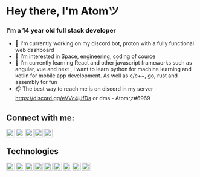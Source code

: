 # Hey there, I'm Atomツ
### I'm a 14 year old full stack developer
- 👋 I'm currently working on my discord bot, proton with a fully functional web dashboard
- 👀 I’m interested in Space, engineering, coding of cource
- 🌱 I’m currently learning React and other javascript frameworks such as angular, vue and next , i want to learn python for machine learning and kotlin for mobile app development. As well as c/c++, go, rust and assembly for fun
- 📫 The best way to reach me is on discord in my server - https://discord.gg/eVVc4jJfDa or dms - Atomツ#6969

## Connect with me:
[<img align="left" alt="icon" width="22px" src="https://cdn.jsdelivr.net/npm/simple-icons@3/icons/twitter.svg" />](https://atom-dev.me)
[<img align="left" alt="icon" width="22px" src="https://cdn.jsdelivr.net/npm/simple-icons@3/icons/youtube.svg" />](https://www.youtube.com/channel/UCWyWlGlfkzMuCREa4WLt3LQ)
[<img align="left" alt="icon" width="22px" src="https://cdn.jsdelivr.net/npm/simple-icons@3/icons/reddit.svg" />](https://www.reddit.com/user/BigBadSlothYT)
[<img align="left" alt="icon" width="22px" src="https://cdn.jsdelivr.net/npm/simple-icons@3/icons/discord.svg" />](https://discord.gg/eVVc4jJfDa)
[<img align="left" alt="icon" width="22px" src="https://cdn.jsdelivr.net/npm/simple-icons@3/icons/stackoverflow.svg" />](https://stackoverflow.com/users/16217490/atom)
<br />
## Technologies
<img align="left" alt="icon" width="22px" src="https://cdn.jsdelivr.net/npm/simple-icons@3/icons/html5.svg" />
<img align="left" alt="icon" width="22px" src="https://cdn.jsdelivr.net/npm/simple-icons@3/icons/css3.svg" />
<img align="left" alt="icon" width="22px" src="https://cdn.jsdelivr.net/npm/simple-icons@3/icons/javascript.svg" />
<img align="left" alt="icon" width="22px" src="https://cdn.jsdelivr.net/npm/simple-icons@3/icons/react.svg" />
<img align="left" alt="icon" width="22px" src="https://cdn.jsdelivr.net/npm/simple-icons@3/icons/node-dot-js.svg" />
<img align="left" alt="icon" width="22px" src="https://cdn.jsdelivr.net/npm/simple-icons@3/icons/mongodb.svg" />
<img align="left" alt="icon" width="22px" src="https://cdn.jsdelivr.net/npm/simple-icons@3/icons/jquery.svg" />
<img align="left" alt="icon" width="22px" src="https://cdn.jsdelivr.net/npm/simple-icons@3/icons/firebase.svg" />
<img align="left" alt="icon" width="22px" src="https://cdn.jsdelivr.net/npm/simple-icons@3/icons/stackoverflow.svg" />
<!---
atom-rl/atom-rl is a ✨ special ✨ repository because its `README.md` (this file) appears on your GitHub profile.
You can click the Preview link to take a look at your changes.
--->
